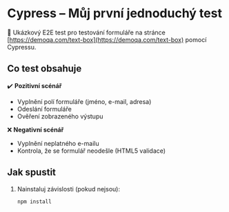 # Cypress – Můj první jednoduchý test

🧪 Ukázkový E2E test pro testování formuláře na stránce [https://demoqa.com/text-box](https://demoqa.com/text-box) pomocí Cypressu.

## Co test obsahuje

✔️ **Pozitivní scénář**  
- Vyplnění polí formuláře (jméno, e-mail, adresa)  
- Odeslání formuláře  
- Ověření zobrazeného výstupu

❌ **Negativní scénář**  
- Vyplnění neplatného e-mailu  
- Kontrola, že se formulář neodešle (HTML5 validace)

## Jak spustit

1. Nainstaluj závislosti (pokud nejsou):
   ```bash
   npm install
